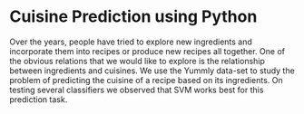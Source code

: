 # Cuisine Prediction using Python

Over the years, people have tried to explore new ingredients and incorporate them into recipes or
produce new recipes all together. One of the obvious relations that we would like to explore is
the relationship between ingredients and cuisines. We use the Yummly data-set to study the
problem of predicting the cuisine of a recipe based on its ingredients. On testing several
classifiers we observed that SVM works best for this prediction task.
